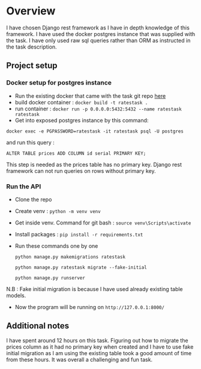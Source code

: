 # Overview

I have chosen Django rest framework as I have in depth knowledge of this framework. I have used the docker postgres instance that was supplied with the task. I have only used raw sql queries rather than ORM as instructed in the task description.

## Project setup

### Docker setup for postgres instance

* Run the existing docker that came with the task git repo [here](https://github.com/xeneta/ratestask)
* build docker container : ```docker build -t ratestask .```
* run container : ```docker run -p 0.0.0.0:5432:5432 --name ratestask ratestask```
* Get into exposed postgres instance by this command:

```docker exec -e PGPASSWORD=ratestask -it ratestask psql -U postgres```

 and run this query : 

```ALTER TABLE prices ADD COLUMN id serial PRIMARY KEY;```
	
This step is needed as the prices table has no primary key. Django rest framework can not run queries on rows without primary key.


### Run the API
* Clone the repo
* Create venv : ```python -m venv venv```
* Get inside venv. Command for git bash : ```source venv\Scripts\activate```
* Install packages : ```pip install -r requirements.txt```
* Run these commands one by one

    ```python manage.py makemigrations ratestask```

    ```python manage.py ratestask migrate --fake-initial```

    ```python manage.py runserver```

N.B : Fake initial migration is because I have used already existing table models.

* Now the program will be running on ```http://127.0.0.1:8000/```
## Additional notes

I have spent around 12 hours on this task. Figuring out how to migrate the prices column as it had no primary key when created and I have to use fake initial migration as I am using the existing table took a good amount of time from these hours. It was overall a challenging and fun task. 

